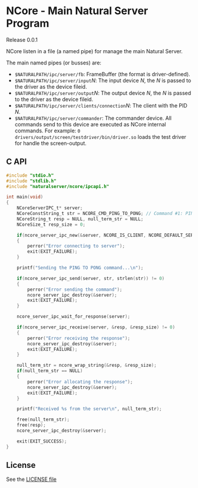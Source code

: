 # NCore - Main Natural Server Program #

Release 0.0.1

NCore listen in a file (a named pipe) for manage the main Natural Server.

The main named pipes (or busses) are:

* `$NATURALPATH/ipc/server/fb`: FrameBuffer (the format is driver-defined).
* `$NATURALPATH/ipc/server/input`*N*: The input device *N*, the *N* is passed
  to the driver as the device fileid.
* `$NATURALPATH/ipc/server/output`*N*: The output device *N*, the *N* is passed
  to the driver as the device fileid.
* `$NATURALPATH/ipc/server/clients/connection`*N*: The client with the PID
  *N*.
* `$NATURALPATH/ipc/server/commander`: The commander device. All commands send
  to this device are executed as NCore internal commands. For example:
  `0 drivers/output/screen/testdriver/bin/driver.so` loads the test driver for
  handle the screen-output.

## C API ##

```c
#include "stdio.h"
#include "stdlib.h"
#include "naturalserver/ncore/ipcapi.h"

int main(void)
{
	NCoreServerIPC_t* server;
	NCoreConstString_t str = NCORE_CMD_PING_TO_PONG; // Command #1: PING TO PONG
	NCoreString_t resp = NULL, null_term_str = NULL;
	NCoreSize_t resp_size = 0;

	if(ncore_server_ipc_new(&server, NCORE_IS_CLIENT, NCORE_DEFAULT_SERVER) != 0)
	{
		perror("Error connecting to server");
		exit(EXIT_FAILURE);
	}

	printf("Sending the PING TO PONG command...\n");

	if(ncore_server_ipc_send(server, str, strlen(str)) != 0)
	{
		perror("Error sending the command");
		ncore_server_ipc_destroy(&server);
		exit(EXIT_FAILURE);
	}

	ncore_server_ipc_wait_for_response(server);

	if(ncore_server_ipc_receive(server, &resp, &resp_size) != 0)
	{
		perror("Error receiving the response");
		ncore_server_ipc_destroy(&server);
		exit(EXIT_FAILURE);
	}

	null_term_str = ncore_wrap_string(&resp, &resp_size);
	if(null_term_str == NULL)
	{
		perror("Error allocating the response");
		ncore_server_ipc_destroy(&server);
		exit(EXIT_FAILURE);
	}

	printf("Received %s from the server\n", null_term_str);

	free(null_term_str);
	free(resp);
	ncore_server_ipc_destroy(&server);

	exit(EXIT_SUCCESS);
}
```

## License ##

See the [LICENSE file](LICENSE.txt "NCore LICENSE")
